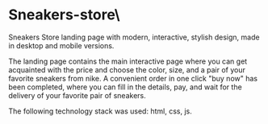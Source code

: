 # Sneakers-store\

Sneakers Store landing page with modern, interactive, stylish design, made in desktop and mobile versions.

The landing page contains the main interactive page where you can get acquainted with the price and choose the color, size, and a pair of your favorite sneakers from nike. A convenient order in one click "buy now" has been completed, where you can fill in the details, pay, and wait for the delivery of your favorite pair of sneakers.

The following technology stack was used: html, css, js.
